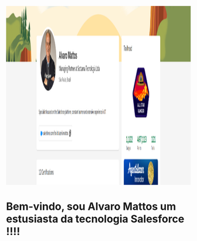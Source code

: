 <img src="Git_Main_Banner.png" width=1907 height=488>

# Bem-vindo, sou Alvaro Mattos um estusiasta da tecnologia Salesforce !!!!
